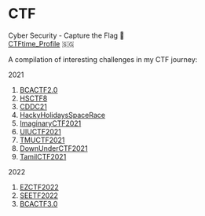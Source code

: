 # CTF
Cyber Security - Capture the Flag 🚩  
[CTFtime_Profile](https://ctftime.org/team/156732) 🇸🇬  

A compilation of interesting challenges in my CTF journey:  

2021
1. [BCACTF2.0](https://github.com/Rookie441/CTF/blob/main/CTFs/BCACTF2.0_Writeup.md)
2. [HSCTF8](https://github.com/Rookie441/CTF/blob/main/CTFs/HSCTF8_Writeup.md)
3. [CDDC21](https://github.com/Rookie441/CTF/blob/main/CTFs/CDDC21_Writeup.md)
4. [HackyHolidaysSpaceRace](https://github.com/Rookie441/CTF/blob/main/CTFs/Hacky_Holidays_Space_Race_Writeup.md)
5. [ImaginaryCTF2021](https://github.com/Rookie441/CTF/blob/main/CTFs/ImaginaryCTF2021_Writeup.md)
6. [UIUCTF2021](https://github.com/Rookie441/CTF/blob/main/CTFs/UIUCTF2021_Writeup.md)
7. [TMUCTF2021](https://github.com/Rookie441/CTF/blob/main/CTFs/TMUCTF2021_Writeup.md)
8. [DownUnderCTF2021](https://github.com/Rookie441/CTF/blob/main/CTFs/DownUnderCTF2021_Writeup.md)
9. [TamilCTF2021](https://github.com/Rookie441/CTF/blob/main/CTFs/TamilCTF2021_Writeup.md)

2022
1. [EZCTF2022](https://github.com/Rookie441/CTF/blob/main/CTFs/EZCTF2022_Writeup.md)
2. [SEETF2022](https://github.com/Rookie441/CTF/blob/main/CTFs/SEETF2022_Writeup.md)
3. [BCACTF3.0](https://github.com/Rookie441/CTF/blob/main/CTFs/BCACTF3.0_Writeup.md)
